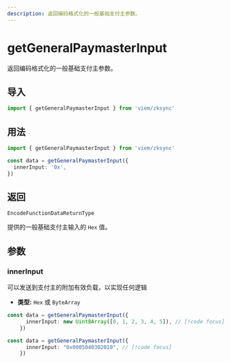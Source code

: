 ```yaml
---
description: 返回编码格式化的一般基础支付主参数。
---
```


# getGeneralPaymasterInput

返回编码格式化的一般基础支付主参数。

## 导入
```ts
import { getGeneralPaymasterInput } from 'viem/zksync'
```

## 用法

```ts
import { getGeneralPaymasterInput } from 'viem/zksync'

const data = getGeneralPaymasterInput({
  innerInput: '0x',
})
```

## 返回

`EncodeFunctionDataReturnType`

提供的一般基础支付主输入的 `Hex` 值。

## 参数

### innerInput

可以发送到支付主的附加有效负载，以实现任何逻辑 

- **类型:** `Hex` 或 `ByteArray`

```ts
const data = getGeneralPaymasterInput({
      innerInput: new Uint8Array([0, 1, 2, 3, 4, 5]), // [!code focus]
    })
```

```ts
const data = getGeneralPaymasterInput({
      innerInput: "0x0005040302010", // [!code focus]
    })
```